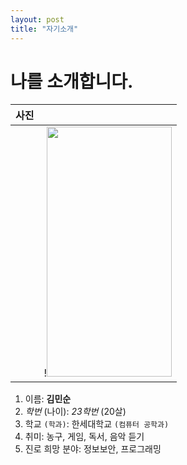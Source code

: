 ```yaml
---
layout: post
title: "자기소개"
---
```


# 나를 소개합니다.

|사진||
|--|--|
||!<img src = "[KakaoTalk_20230307_203517741](https://user-images.githubusercontent.com/127207350/226106018-2e10fc92-50b2-47f0-96a0-66cadd295239.jpg)" width="200" height="400"/>|


1. 이름: **김민순**
2. _학번_ (나이): _23학번_ (20살)
3. 학교 `(학과)`: 한세대학교 `(컴퓨터 공학과)`
4. 취미: 농구, 게임, 독서, 음악 듣기
5. 진로 희망 분야: 정보보안, 프로그래밍
